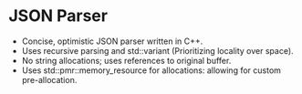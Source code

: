 # JSON Parser

- Concise, optimistic JSON parser written in C++.
- Uses recursive parsing and std::variant (Prioritizing locality over space).
- No string allocations; uses references to original buffer.
- Uses std::pmr::memory_resource for allocations: allowing for custom pre-allocation.